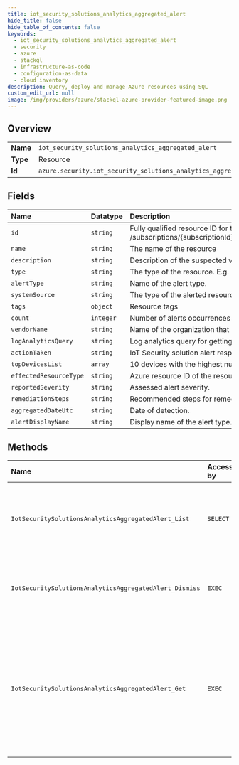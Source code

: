```yaml
---
title: iot_security_solutions_analytics_aggregated_alert
hide_title: false
hide_table_of_contents: false
keywords:
  - iot_security_solutions_analytics_aggregated_alert
  - security
  - azure    
  - stackql
  - infrastructure-as-code
  - configuration-as-data
  - cloud inventory
description: Query, deploy and manage Azure resources using SQL
custom_edit_url: null
image: /img/providers/azure/stackql-azure-provider-featured-image.png
---
```

  
    

## Overview
<table><tbody>
<tr><td><b>Name</b></td><td><code>iot_security_solutions_analytics_aggregated_alert</code></td></tr>
<tr><td><b>Type</b></td><td>Resource</td></tr>
<tr><td><b>Id</b></td><td><code>azure.security.iot_security_solutions_analytics_aggregated_alert</code></td></tr>
</tbody></table>

## Fields
| Name | Datatype | Description |
|:-----|:---------|:------------|
| `id` | `string` | Fully qualified resource ID for the resource. Ex - /subscriptions/{subscriptionId}/resourceGroups/{resourceGroupName}/providers/{resourceProviderNamespace}/{resourceType}/{resourceName} |
| `name` | `string` | The name of the resource |
| `description` | `string` | Description of the suspected vulnerability and meaning. |
| `type` | `string` | The type of the resource. E.g. "Microsoft.Compute/virtualMachines" or "Microsoft.Storage/storageAccounts" |
| `alertType` | `string` | Name of the alert type. |
| `systemSource` | `string` | The type of the alerted resource (Azure, Non-Azure). |
| `tags` | `object` | Resource tags |
| `count` | `integer` | Number of alerts occurrences within the aggregated time window. |
| `vendorName` | `string` | Name of the organization that raised the alert. |
| `logAnalyticsQuery` | `string` | Log analytics query for getting the list of affected devices/alerts. |
| `actionTaken` | `string` | IoT Security solution alert response. |
| `topDevicesList` | `array` | 10 devices with the highest number of occurrences of this alert type, on this day. |
| `effectedResourceType` | `string` | Azure resource ID of the resource that received the alerts. |
| `reportedSeverity` | `string` | Assessed alert severity. |
| `remediationSteps` | `string` | Recommended steps for remediation. |
| `aggregatedDateUtc` | `string` | Date of detection. |
| `alertDisplayName` | `string` | Display name of the alert type. |
## Methods
| Name | Accessible by | Required Params | Description |
|:-----|:--------------|:----------------|:------------|
| `IotSecuritySolutionsAnalyticsAggregatedAlert_List` | `SELECT` | `api-version, resourceGroupName, solutionName, subscriptionId` | Use this method to get the aggregated alert list of yours IoT Security solution. |
| `IotSecuritySolutionsAnalyticsAggregatedAlert_Dismiss` | `EXEC` | `aggregatedAlertName, api-version, resourceGroupName, solutionName, subscriptionId` | Use this method to dismiss an aggregated IoT Security Solution Alert. |
| `IotSecuritySolutionsAnalyticsAggregatedAlert_Get` | `EXEC` | `aggregatedAlertName, api-version, resourceGroupName, solutionName, subscriptionId` | Use this method to get a single the aggregated alert of yours IoT Security solution. This aggregation is performed by alert name. |
